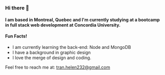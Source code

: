 ### Hi there 👋
#### I am based in Montreal, Quebec and I'm currently studying at a bootcamp in full stack web development at Concordia University. 

#### Fun Facts! 
- I am currently learning the back-end: Node and MongoDB
- I have a background in graphic design 
- I love the merge of design and coding.

Feel free to reach me at: tran.helen232@gmail.com

